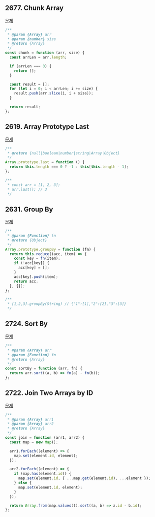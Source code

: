 ## 2677. Chunk Array

[문제](https://leetcode.com/problems/chunk-array/?envType=study-plan-v2&envId=30-days-of-javascript)

```javascript
/**
 * @param {Array} arr
 * @param {number} size
 * @return {Array}
 */
const chunk = function (arr, size) {
  const arrLen = arr.length;

  if (arrLen === 0) {
    return [];
  }

  const result = [];
  for (let i = 0; i < arrLen; i += size) {
    result.push(arr.slice(i, i + size));
  }

  return result;
};
```

## 2619. Array Prototype Last

[문제](https://leetcode.com/problems/array-prototype-last/description/?envType=study-plan-v2&envId=30-days-of-javascript)

```javascript
/**
 * @return {null|boolean|number|string|Array|Object}
 */
Array.prototype.last = function () {
  return this.length === 0 ? -1 : this[this.length - 1];
};

/**
 * const arr = [1, 2, 3];
 * arr.last(); // 3
 */
```

## 2631. Group By

[문제](https://leetcode.com/problems/group-by/description/?envType=study-plan-v2&envId=30-days-of-javascript)

```javascript
/**
 * @param {Function} fn
 * @return {Object}
 */
Array.prototype.groupBy = function (fn) {
  return this.reduce((acc, item) => {
    const key = fn(item);
    if (!acc[key]) {
      acc[key] = [];
    }
    acc[key].push(item);
    return acc;
  }, {});
};

/**
 * [1,2,3].groupBy(String) // {"1":[1],"2":[2],"3":[3]}
 */
```

## 2724. Sort By

[문제](https://leetcode.com/problems/sort-by/description/?envType=study-plan-v2&envId=30-days-of-javascript)

```javascript
/**
 * @param {Array} arr
 * @param {Function} fn
 * @return {Array}
 */
const sortBy = function (arr, fn) {
  return arr.sort((a, b) => fn(a) - fn(b));
};
```

## 2722. Join Two Arrays by ID

[문제](https://leetcode.com/problems/join-two-arrays-by-id/description/?envType=study-plan-v2&envId=30-days-of-javascript)

```javascript
/**
 * @param {Array} arr1
 * @param {Array} arr2
 * @return {Array}
 */
const join = function (arr1, arr2) {
  const map = new Map();

  arr1.forEach((element) => {
    map.set(element.id, element);
  });

  arr2.forEach((element) => {
    if (map.has(element.id)) {
      map.set(element.id, { ...map.get(element.id), ...element });
    } else {
      map.set(element.id, element);
    }
  });

  return Array.from(map.values()).sort((a, b) => a.id - b.id);
};
```

